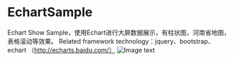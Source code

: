 # EchartSample
Echart Show Sample，使用Echart进行大屏数据展示，有柱状图，河南省地图，表格滚动等效果。
Related framework technology：jquery、bootstrap、echart （http://echarts.baidu.com/）
![Image text](https://raw.github.com/ivivian/EchartSample/master/sample.jpg)
